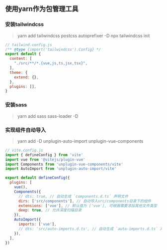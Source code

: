 ## 使用yarn作为包管理工具

### 安装tailwindcss
> yarn add tailwindcss postcss autoprefixer -D
> npx tailwindcss init
```js
// tailwind.config.js
/** @type {import('tailwindcss').Config} */
export default {
  content: [
    "./src/**/*.{vue,js,ts,jsx,tsx}",
  ],
  theme: {
    extend: {},
  },
  plugins: [],
}
```

### 安装sass
> yarn add sass sass-loader -D

### 实现组件自动导入
> yarn add -D unplugin-auto-import unplugin-vue-components
```js
// vite.config.js
import { defineConfig } from 'vite'
import vue from '@vitejs/plugin-vue'
import Components from 'unplugin-vue-components/vite'
import AutoImport from 'unplugin-auto-import/vite'

export default defineConfig({
  plugins: [
    vue(),
    Components({
      // dts: true, // 自动生成 `components.d.ts` 声明文件
      dirs: ['src/components'], // 自动导入src/components目录下的组件
      extensions: ['vue'], // 默认值为 ['vue'], 可根据需要添加其他文件类型
      deep: true, // 允许深度扫描目录
    }),
    AutoImport({
      imports: ['vue'],
      // dts: 'src/auto-imports.d.ts', // 自动生成 `auto-imports.d.ts` 声明文件
    }),
  ],
})

```